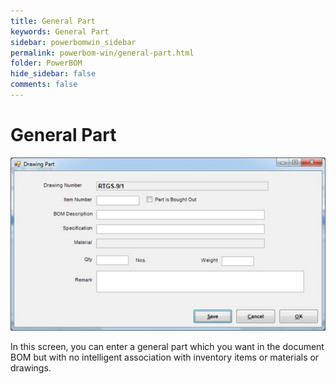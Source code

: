 ```yaml
---
title: General Part
keywords: General Part
sidebar: powerbomwin_sidebar
permalink: powerbom-win/general-part.html
folder: PowerBOM
hide_sidebar: false
comments: false
---
```


# General Part

![](/images/general-part-drawing.png)

In this screen, you can enter a general part which you want in the document BOM but with no intelligent association with inventory items or materials or drawings.
